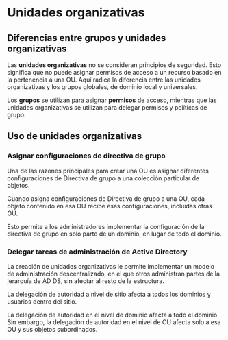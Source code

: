 
# Unidades organizativas

## Diferencias entre grupos y unidades organizativas

Las **unidades organizativas** no se consideran principios de seguridad. Esto significa que no puede asignar permisos de acceso a un recurso basado en la pertenencia a una OU. Aquí radica la diferencia entre las unidades organizativas y los grupos globales, de dominio local y universales.

Los **grupos** se utilizan para asignar **permisos** de acceso, mientras que las unidades organizativas se utilizan para delegar permisos y políticas de grupo.

## Uso de unidades organizativas

### Asignar configuraciones de directiva de grupo

Una de las razones principales para crear una OU es asignar diferentes configuraciones de Directiva de grupo a una colección particular de objetos.

Cuando asigna configuraciones de Directiva de grupo a una OU, cada objeto contenido en esa OU recibe esas configuraciones, incluidas otras OU.

Esto permite a los administradores implementar la configuración de la directiva de grupo en solo parte de un dominio, en lugar de todo el dominio.

### Delegar tareas de administración de Active Directory

La creación de unidades organizativas le permite implementar un modelo de administración descentralizado,
en el que otros administran partes de la jerarquía de AD DS, sin afectar al resto de la estructura.

La delegación de autoridad a nivel de sitio afecta a todos los dominios y usuarios dentro del sitio.

La delegación de autoridad en el nivel de dominio afecta a todo el dominio. Sin embargo, la delegación
de autoridad en el nivel de OU afecta solo a esa OU y sus objetos subordinados.
